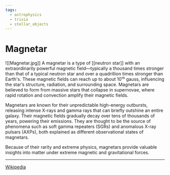 ```yaml
---
tags:
  - astrophysics
  - trivia
  - stellar_objects
---
```

# Magnetar
![[Magnetar.jpg]]
A magnetar is a type of [[neutron star]] with an extraordinarily powerful magnetic field—typically a thousand times stronger than that of a typical neutron star and over a quadrillion times stronger than Earth's. These magnetic fields can reach up to about 10¹⁵ gauss, influencing the star’s structure, radiation, and surrounding space. Magnetars are believed to form from massive stars that collapse in supernovae, where rapid rotation and convection amplify their magnetic fields.

Magnetars are known for their unpredictable high-energy outbursts, releasing intense X-rays and gamma rays that can briefly outshine an entire galaxy. Their magnetic fields gradually decay over tens of thousands of years, powering their emissions. They are thought to be the source of phenomena such as soft gamma repeaters (SGRs) and anomalous X-ray pulsars (AXPs), both explained as different observational states of magnetars.

Because of their rarity and extreme physics, magnetars provide valuable insights into matter under extreme magnetic and gravitational forces.

---

[Wikipedia](https://en.wikipedia.org/wiki/Magnetar)